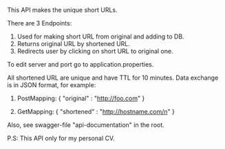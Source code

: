 This API makes the unique short URLs.

There are 3 Endpoints:
1. Used for making short URL from original and adding to DB.
2. Returns original URL by shortened URL.
3. Redirects user by clicking on short URL to original one.

To edit server and port go to application.properties.

All shortened URL are unique and have TTL for 10 minutes.
Data exchange is in JSON format, for example:

1. PostMapping: 
 {
     "original" : "http://foo.com"
 }
 
 2. GetMapping: 
 {
     "shortened" : "http://hostname.com/n"
 }
 
Also, see swagger-file "api-documentation" in the root.

P.S: This API only for my personal CV.